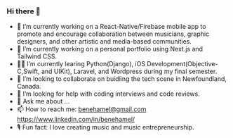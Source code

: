 ### Hi there 👋

<!--
**ben-hamel/ben-hamel** is a ✨ _special_ ✨ repository because its `README.md` (this file) appears on your GitHub profile.

Here are some ideas to get you started:

- 🔭 I’m currently working on a React-Native/Firebase mobile app to promote and encourage collaboration between musicians, graphic designers, and other artistic and media-based communities.   
- 🔭 I’m currently working on a personal portfolio using Next.js and Tailwind CSS.
- 🧑‍🎓 I’m currently learing Python(Django), iOS Development(Objective-C,Swift, and UIKit), Laravel, and Wordpress during my final semester.  
- 👯 I’m looking to collaborate on buidling the tech scene in Newfoundland, Canada.
- 🤔 I’m looking for help with coding interviews and code reviews.
- 💬 Ask me about ...
- 📫 How to reach me: benehamel@gmail.com https://www.linkedin.com/in/benehamel/
- 🎙️ Fun fact: I love creating music and music entrepreneurship. 
-->


- 🔭 I’m currently working on a React-Native/Firebase mobile app to promote and encourage collaboration between musicians, graphic designers, and other artistic and media-based communities.   
- 🔭 I’m currently working on a personal portfolio using Next.js and Tailwind CSS.
- 🧑‍🎓 I’m currently learing Python(Django), iOS Development(Objective-C,Swift, and UIKit), Laravel, and Wordpress during my final semester.  
- 👯 I’m looking to collaborate on buidling the tech scene in Newfoundland, Canada.
- 🤔 I’m looking for help with coding interviews and code reviews.
- 💬 Ask me about ...
- 📫 How to reach me: benehamel@gmail.com https://www.linkedin.com/in/benehamel/
- 🎙️ Fun fact: I love creating music and music entrepreneurship. 
